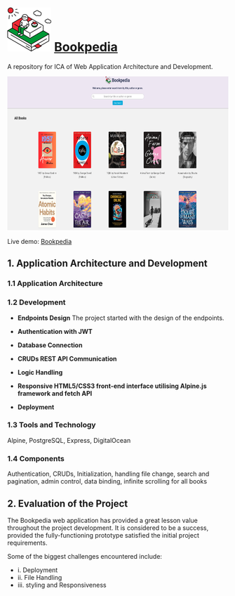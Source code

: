 # <picture> <img alt="logo" src="/public/img/logo/logo.svg"> </picture> [Bookpedia](http://www.bookpedia.xyz/)

A repository for ICA of Web Application Architecture and Development.

<p align="center"> 
  <img width="650" height="350" alt="homepage" src="/public/img/screenshot/homepage.png">
</p>

Live demo: [Bookpedia](http://www.bookpedia.xyz/)


## 1. Application Architecture and Development

### 1.1 Application Architecture

### 1.2 Development
  - **Endpoints Design**
    The project started with the design of the endpoints.


  - **Authentication with JWT**
  - **Database Connection**
  - **CRUDs REST API Communication**
  - **Logic Handling**
  - **Responsive HTML5/CSS3 front-end interface utilising Alpine.js framework and fetch API**
  - **Deployment**

### 1.3 Tools and Technology
Alpine, PostgreSQL, Express, DigitalOcean

### 1.4 Components
Authentication, CRUDs, Initialization, handling file change, search and pagination, admin control, data binding, infinite scrolling for all books

## 2. Evaluation of the Project
The Bookpedia web application has provided a great lesson value throughout the project development. It is considered to be a success, provided the fully-functioning prototype satisfied the initial project requirements.

Some of the biggest challenges encountered include:
  - i. Deployment
  - ii. File Handling
  - iii. styling and Responsiveness

